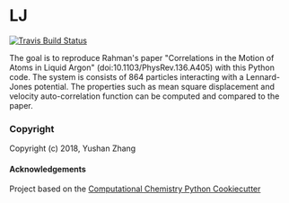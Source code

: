 LJ
==============================
[//]: # (Badges)
[![Travis Build Status](https://travis-ci.org/yushan7799/LJ.png)](https://travis-ci.org/yushan7799/LJ)

The goal is to reproduce Rahman's paper "Correlations in the Motion of Atoms in Liquid Argon" (doi:10.1103/PhysRev.136.A405) with this Python code. 
The system is consists of 864 particles interacting with a Lennard-Jones potential. The properties such as  mean square displacement and velocity auto-correlation function can be computed and compared to the paper.

### Copyright

Copyright (c) 2018, Yushan Zhang


#### Acknowledgements
 
Project based on the 
[Computational Chemistry Python Cookiecutter](https://github.com/choderalab/cookiecutter-python-comp-chem)
